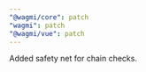 ```yaml
---
"@wagmi/core": patch
"wagmi": patch
"@wagmi/vue": patch
---
```


Added safety net for chain checks.
